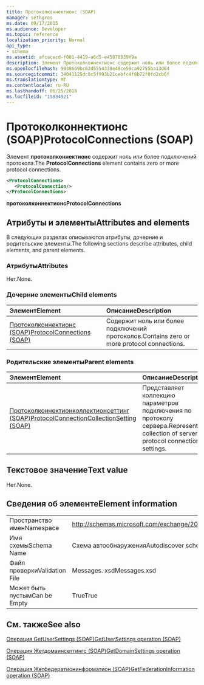 ```yaml
---
title: Протоколконнектионс (SOAP)
manager: sethgros
ms.date: 09/17/2015
ms.audience: Developer
ms.topic: reference
localization_priority: Normal
api_type:
- schema
ms.assetid: afcacecd-f081-4419-a6d5-e45070839f9a
description: Элемент Протоколконнектионс содержит ноль или более подключений протокола.
ms.openlocfilehash: 9938669bc62d5554338e48ce59ca92755ba13d64
ms.sourcegitcommit: 34041125dc8c5f993b21cebfc4f8b72f0fd2cb6f
ms.translationtype: MT
ms.contentlocale: ru-RU
ms.lasthandoff: 06/25/2018
ms.locfileid: "19834921"
---
```

# <a name="protocolconnections-soap"></a><span data-ttu-id="c9bc6-103">Протоколконнектионс (SOAP)</span><span class="sxs-lookup"><span data-stu-id="c9bc6-103">ProtocolConnections (SOAP)</span></span>

<span data-ttu-id="c9bc6-104">Элемент **протоколконнектионс** содержит ноль или более подключений протокола.</span><span class="sxs-lookup"><span data-stu-id="c9bc6-104">The **ProtocolConnections** element contains zero or more protocol connections.</span></span> 
  
```XML
<ProtocolConnections>
   <ProtocolConnection/>
</ProtocolConnections>
```

 <span data-ttu-id="c9bc6-105">**протоколконнектионс**</span><span class="sxs-lookup"><span data-stu-id="c9bc6-105">**ProtocolConnections**</span></span>
## <a name="attributes-and-elements"></a><span data-ttu-id="c9bc6-106">Атрибуты и элементы</span><span class="sxs-lookup"><span data-stu-id="c9bc6-106">Attributes and elements</span></span>

<span data-ttu-id="c9bc6-107">В следующих разделах описываются атрибуты, дочерние и родительские элементы.</span><span class="sxs-lookup"><span data-stu-id="c9bc6-107">The following sections describe attributes, child elements, and parent elements.</span></span>
  
### <a name="attributes"></a><span data-ttu-id="c9bc6-108">Атрибуты</span><span class="sxs-lookup"><span data-stu-id="c9bc6-108">Attributes</span></span>

<span data-ttu-id="c9bc6-109">Нет.</span><span class="sxs-lookup"><span data-stu-id="c9bc6-109">None.</span></span>
  
### <a name="child-elements"></a><span data-ttu-id="c9bc6-110">Дочерние элементы</span><span class="sxs-lookup"><span data-stu-id="c9bc6-110">Child elements</span></span>

|<span data-ttu-id="c9bc6-111">**Элемент**</span><span class="sxs-lookup"><span data-stu-id="c9bc6-111">**Element**</span></span>|<span data-ttu-id="c9bc6-112">**Описание**</span><span class="sxs-lookup"><span data-stu-id="c9bc6-112">**Description**</span></span>|
|:-----|:-----|
|[<span data-ttu-id="c9bc6-113">Протоколконнектионс (SOAP)</span><span class="sxs-lookup"><span data-stu-id="c9bc6-113">ProtocolConnections (SOAP)</span></span>](protocolconnections-soap.md) <br/> |<span data-ttu-id="c9bc6-114">Содержит ноль или более подключений протоколов.</span><span class="sxs-lookup"><span data-stu-id="c9bc6-114">Contains zero or more protocol connections.</span></span>  <br/> |
   
### <a name="parent-elements"></a><span data-ttu-id="c9bc6-115">Родительские элементы</span><span class="sxs-lookup"><span data-stu-id="c9bc6-115">Parent elements</span></span>

|<span data-ttu-id="c9bc6-116">**Элемент**</span><span class="sxs-lookup"><span data-stu-id="c9bc6-116">**Element**</span></span>|<span data-ttu-id="c9bc6-117">**Описание**</span><span class="sxs-lookup"><span data-stu-id="c9bc6-117">**Description**</span></span>|
|:-----|:-----|
|[<span data-ttu-id="c9bc6-118">Протоколконнектионколлектионсеттинг (SOAP)</span><span class="sxs-lookup"><span data-stu-id="c9bc6-118">ProtocolConnectionCollectionSetting (SOAP)</span></span>](protocolconnectioncollectionsetting-soap.md) <br/> |<span data-ttu-id="c9bc6-119">Представляет коллекцию параметров подключения по протоколу сервера.</span><span class="sxs-lookup"><span data-stu-id="c9bc6-119">Represents a collection of server protocol connection settings.</span></span>  <br/> |
   
## <a name="text-value"></a><span data-ttu-id="c9bc6-120">Текстовое значение</span><span class="sxs-lookup"><span data-stu-id="c9bc6-120">Text value</span></span>

<span data-ttu-id="c9bc6-121">Нет.</span><span class="sxs-lookup"><span data-stu-id="c9bc6-121">None.</span></span>
  
## <a name="element-information"></a><span data-ttu-id="c9bc6-122">Сведения об элементе</span><span class="sxs-lookup"><span data-stu-id="c9bc6-122">Element information</span></span>

|||
|:-----|:-----|
|<span data-ttu-id="c9bc6-123">Пространство имен</span><span class="sxs-lookup"><span data-stu-id="c9bc6-123">Namespace</span></span>  <br/> |http://schemas.microsoft.com/exchange/2010/Autodiscover  <br/> |
|<span data-ttu-id="c9bc6-124">Имя схемы</span><span class="sxs-lookup"><span data-stu-id="c9bc6-124">Schema Name</span></span>  <br/> |<span data-ttu-id="c9bc6-125">Схема автообнаружения</span><span class="sxs-lookup"><span data-stu-id="c9bc6-125">Autodiscover schema</span></span>  <br/> |
|<span data-ttu-id="c9bc6-126">Файл проверки</span><span class="sxs-lookup"><span data-stu-id="c9bc6-126">Validation File</span></span>  <br/> |<span data-ttu-id="c9bc6-127">Messages. xsd</span><span class="sxs-lookup"><span data-stu-id="c9bc6-127">Messages.xsd</span></span>  <br/> |
|<span data-ttu-id="c9bc6-128">Может быть пустым</span><span class="sxs-lookup"><span data-stu-id="c9bc6-128">Can be Empty</span></span>  <br/> |<span data-ttu-id="c9bc6-129">True</span><span class="sxs-lookup"><span data-stu-id="c9bc6-129">True</span></span>  <br/> |
   
## <a name="see-also"></a><span data-ttu-id="c9bc6-130">См. также</span><span class="sxs-lookup"><span data-stu-id="c9bc6-130">See also</span></span>



[<span data-ttu-id="c9bc6-131">Операция GetUserSettings (SOAP)</span><span class="sxs-lookup"><span data-stu-id="c9bc6-131">GetUserSettings operation (SOAP)</span></span>](getusersettings-operation-soap.md)
  
[<span data-ttu-id="c9bc6-132">Операция Жетдомаинсеттингс (SOAP)</span><span class="sxs-lookup"><span data-stu-id="c9bc6-132">GetDomainSettings operation (SOAP)</span></span>](getdomainsettings-operation-soap.md)
  
[<span data-ttu-id="c9bc6-133">Операция Жетфедератионинформатион (SOAP)</span><span class="sxs-lookup"><span data-stu-id="c9bc6-133">GetFederationInformation operation (SOAP)</span></span>](getfederationinformation-operation-soap.md)

